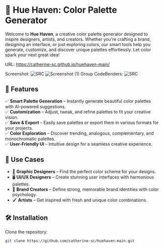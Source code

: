 # 🎨 Hue Haven: Color Palette Generator

Welcome to **Hue Haven**, a creative color palette generator designed to inspire designers, artists, and creators. Whether you're crafting a brand, designing an interface, or just exploring colors, our smart tools help you generate, customize, and discover unique palettes effortlessly. Let color spark your next great idea! 

URL:
https://catherine-sc.github.io/huehaven-main/

Screenshot:
![SRC](https://github.com/user-attachments/assets/10bd3957-37b2-4834-96ef-2ed1a9d71165)
![Screenshot (1)](https://github.com/user-attachments/assets/eef5d9b1-05eb-41ff-9f47-306c3c9e930f)
Group CodeBenders:
![SRC](https://github.com/user-attachments/assets/ef533fe8-9147-416c-9571-ea06512a198d)




## 🚀 Features  

✅ **Smart Palette Generation** – Instantly generate beautiful color palettes with AI-powered suggestions.  
✅ **Customization** – Adjust, tweak, and refine palettes to fit your creative vision.  
✅ **Save & Export** – Easily save palettes or export them in various formats for your projects.  
✅ **Color Exploration** – Discover trending, analogous, complementary, and monochromatic palettes.  
✅ **User-Friendly UI** – Intuitive design for a seamless creative experience.  

## 🎯 Use Cases  

- 🎨 **Graphic Designers** – Find the perfect color scheme for your designs.  
- 🖥️ **UI/UX Designers** – Create stunning user interfaces with harmonious palettes.  
- 📢 **Brand Creators** – Define strong, memorable brand identities with color psychology.  
- 🖌️ **Artists** – Get inspired with fresh and unique color combinations.  

## 🛠️ Installation  

Clone the repository:  

```sh
git clone https://github.com/catherine-sc/huehaven-main.git

